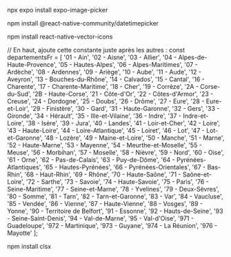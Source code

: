 npx expo install expo-image-picker

npm install @react-native-community/datetimepicker


npm install react-native-vector-icons


 // En haut, ajoute cette constante juste après les autres :
    const departementsFr = [
        '01 - Ain', '02 - Aisne', '03 - Allier', '04 - Alpes-de-Haute-Provence', '05 - Hautes-Alpes',
        '06 - Alpes-Maritimes', '07 - Ardèche', '08 - Ardennes', '09 - Ariège', '10 - Aube',
        '11 - Aude', '12 - Aveyron', '13 - Bouches-du-Rhône', '14 - Calvados', '15 - Cantal',
        '16 - Charente', '17 - Charente-Maritime', '18 - Cher', '19 - Corrèze', '2A - Corse-du-Sud',
        '2B - Haute-Corse', '21 - Côte-d\'Or', '22 - Côtes-d\'Armor', '23 - Creuse', '24 - Dordogne',
        '25 - Doubs', '26 - Drôme', '27 - Eure', '28 - Eure-et-Loir', '29 - Finistère',
        '30 - Gard', '31 - Haute-Garonne', '32 - Gers', '33 - Gironde', '34 - Hérault',
        '35 - Ille-et-Vilaine', '36 - Indre', '37 - Indre-et-Loire', '38 - Isère', '39 - Jura',
        '40 - Landes', '41 - Loir-et-Cher', '42 - Loire', '43 - Haute-Loire', '44 - Loire-Atlantique',
        '45 - Loiret', '46 - Lot', '47 - Lot-et-Garonne', '48 - Lozère', '49 - Maine-et-Loire',
        '50 - Manche', '51 - Marne', '52 - Haute-Marne', '53 - Mayenne', '54 - Meurthe-et-Moselle',
        '55 - Meuse', '56 - Morbihan', '57 - Moselle', '58 - Nièvre', '59 - Nord',
        '60 - Oise', '61 - Orne', '62 - Pas-de-Calais', '63 - Puy-de-Dôme', '64 - Pyrénées-Atlantiques',
        '65 - Hautes-Pyrénées', '66 - Pyrénées-Orientales', '67 - Bas-Rhin', '68 - Haut-Rhin',
        '69 - Rhône', '70 - Haute-Saône', '71 - Saône-et-Loire', '72 - Sarthe', '73 - Savoie',
        '74 - Haute-Savoie', '75 - Paris', '76 - Seine-Maritime', '77 - Seine-et-Marne',
        '78 - Yvelines', '79 - Deux-Sèvres', '80 - Somme', '81 - Tarn', '82 - Tarn-et-Garonne',
        '83 - Var', '84 - Vaucluse', '85 - Vendée', '86 - Vienne', '87 - Haute-Vienne',
        '88 - Vosges', '89 - Yonne', '90 - Territoire de Belfort', '91 - Essonne',
        '92 - Hauts-de-Seine', '93 - Seine-Saint-Denis', '94 - Val-de-Marne', '95 - Val-d\'Oise',
        '971 - Guadeloupe', '972 - Martinique', '973 - Guyane', '974 - La Réunion', '976 - Mayotte'
    ];

npm install clsx
